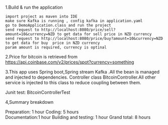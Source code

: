  1.Build & run the application
 
	import project as maven into IDE
	make sure Kafka is running , config kafka in application.yaml
	go to DemoApplication.class and run the project 
	send request to http://localhost:8080/price/sell?amount=10&currency=NZD to get data for sell price in NZD currency
	send request to http://localhost:8080/price/buy?amount=10&currency=NZD to get data for buy  price in NZD currency
	param amount is required, currency is optinal

2.Price for bitcoin is retrieved  from https://api.coinbase.com/v2/prices/spot?currency=something

3.This app uses Spring boot,Spring stream Kafka .All the bean is managed and  injected to dependencies.
Controller class BitcoinController.All other service is injected to this class to reduce coupling between them.

Junit test: BitcoinControllerTest

4,Summary breakdown

 Preparation: 1 hour 
 Coding: 5 hours  
 Documentation:1 hour 
 Building and testing: 1 hour 
 Grand total: 8 hours 
